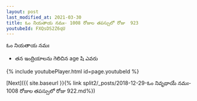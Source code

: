 ```yaml
---
layout: post
last_modified_at: 2021-03-30
title: ఓం నియతాయ నమః- 1008 రోజుల తపస్సులో రోజు  923
youtubeId: FXQsDS2Z6qU
---
```

 
 
 ఓం నియతాయ నమః  
 
 -  తన ఇంద్రియాలను గెలిచిన age షి ఎవరు 
 
  
 
  
 
 
 
 
 
 


{% include youtubePlayer.html id=page.youtubeId %}
 
[Next]({{ site.baseurl }}{% link  split2/_posts/2018-12-29-ఓం నివృథాయే నమః- 1008 రోజుల తపస్సులో రోజు  922.md%})
 
